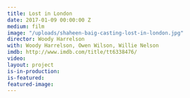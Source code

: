 ```yaml
---
title: Lost in London
date: 2017-01-09 00:00:00 Z
medium: film
image: "/uploads/shaheen-baig-casting-lost-in-london.jpg"
director: Woody Harrelson
with: Woody Harrelson, Owen Wilson, Willie Nelson
imdb: http://www.imdb.com/title/tt6338476/
video:
layout: project
is-in-production: 
is-featured: 
featured-image: 
---
```



